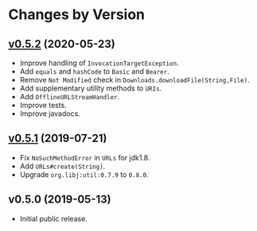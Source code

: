 # Changes by Version

## [v0.5.2](https://github.com/libj/net/compare/3136a63796aec4121b60e2328f5ec2b5093b9eaa..HEAD) (2020-05-23)
* Improve handling of `InvocationTargetException`.
* Add `equals` and `hashCode` to `Basic` and `Bearer`.
* Remove `Not Modified` check in `Downloads.downloadFile(String,File)`.
* Add supplementary utility methods to `URIs`.
* Add `OfflineURLStreamHandler`.
* Improve tests.
* Improve javadocs.

## [v0.5.1](https://github.com/libj/net/compare/62bb6f68821ec189f3466a3f258ad9897e71bb94..3136a63796aec4121b60e2328f5ec2b5093b9eaa) (2019-07-21)
* Fix `NoSuchMethodError` in `URLs` for jdk1.8.
* Add `URLs#create(String)`.
* Upgrade `org.libj:util:0.7.9` to `0.8.0`.

## v0.5.0 (2019-05-13)
* Initial public release.